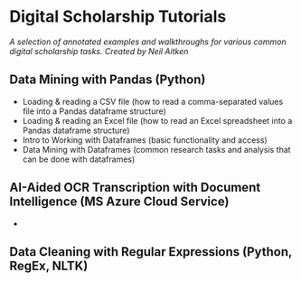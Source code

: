 # Digital Scholarship Tutorials
_A selection of annotated examples and walkthroughs for various common digital scholarship tasks._
_Created by Neil Aitken_

## Data Mining with Pandas (Python)
- Loading & reading a CSV file (how to read a comma-separated values file into a Pandas dataframe structure)
- Loading & reading an Excel file (how to read an Excel spreadsheet into a Pandas dataframe structure)
- Intro to Working with Dataframes (basic functionality and access)
- Data Mining with Dataframes (common research tasks and analysis that can be done with dataframes)

## AI-Aided OCR Transcription with Document Intelligence (MS Azure Cloud Service)
-

## Data Cleaning with Regular Expressions (Python, RegEx, NLTK)


